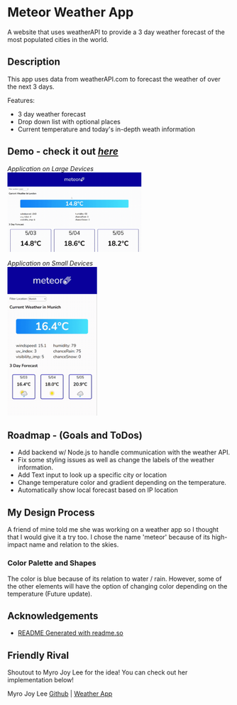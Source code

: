 
# Meteor Weather App

A website that uses weatherAPI to provide a 3 day weather forecast of the most populated cities in the world.



## Description

This app uses data from weatherAPI.com to forecast the weather of over the next 3 days.

Features:
- 3 day weather forecast
- Drop down list with optional places
- Current temperature and today's in-depth weath information

## Demo - check it out [*here*](https://frabjous-biscuit-20fc2a.netlify.app/)


*Application on Large Devices*  
<img src="/assets/meteor-github.gif" alt="Meteor Weather app on Large Devices" width="60%" />

*Application on Small Devices*  
<img src="/assets/meteor-github-small.gif" alt="Meteor Weather app on Small Devices" width="40%" />



## Roadmap - (Goals and ToDos)

- Add backend w/ Node.js to handle communication with the weather API.
- Fix some styling issues as well as change the labels of the weather information.
- Add Text input to look up a specific city or location
- Change temperature color and gradient depending on the temperature.
- Automatically show local forecast based on IP location
## My Design Process

A friend of mine told me she was working on a weather app so I thought that I would give it a try too. I chose the name 'meteor' because of its high-impact name and relation to the skies.

### Color Palette and Shapes
The color is blue because of its relation to water / rain. However, some of the other elements will have the option of changing color depending on the temperature (Future update).

## Acknowledgements

 - [README Generated with readme.so](https://readme.so/editor)


## Friendly Rival

Shoutout to Myro Joy Lee for the idea! You can check out her implementation below!

Myro Joy Lee [Github](https://github.com/myrojoylee) | [Weather App](https://github.com/myrojoylee/weather-dashboard-app)
